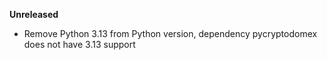 **Unreleased**
* Remove Python 3.13 from Python version, dependency pycryptodomex does not have 3.13 support